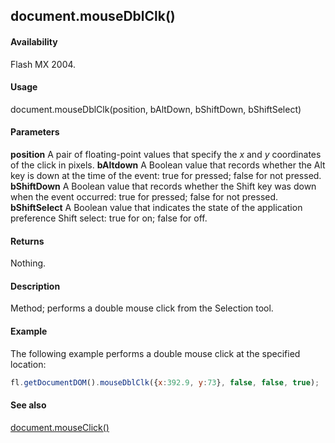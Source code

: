 ## document.mouseDblClk()

#### Availability

Flash MX 2004.

#### Usage

document.mouseDblClk(position, bAltDown, bShiftDown, bShiftSelect)

#### Parameters

**position** A pair of floating-point values that specify the *x* and *y* coordinates of the click in pixels.
**bAltdown** A Boolean value that records whether the Alt key is down at the time of the event: true for pressed; false
for not pressed.
**bShiftDown** A Boolean value that records whether the Shift key was down when the event occurred: true for pressed;
false for not pressed.
**bShiftSelect** A Boolean value that indicates the state of the application preference Shift select: true for on; false
for off.

#### Returns

Nothing.

#### Description

Method; performs a double mouse click from the Selection tool.

#### Example


The following example performs a double mouse click at the specified location:

```javascript
fl.getDocumentDOM().mouseDblClk({x:392.9, y:73}, false, false, true);

```
#### See also

[document.mouseClick()](../Document_object/docum130.md)
